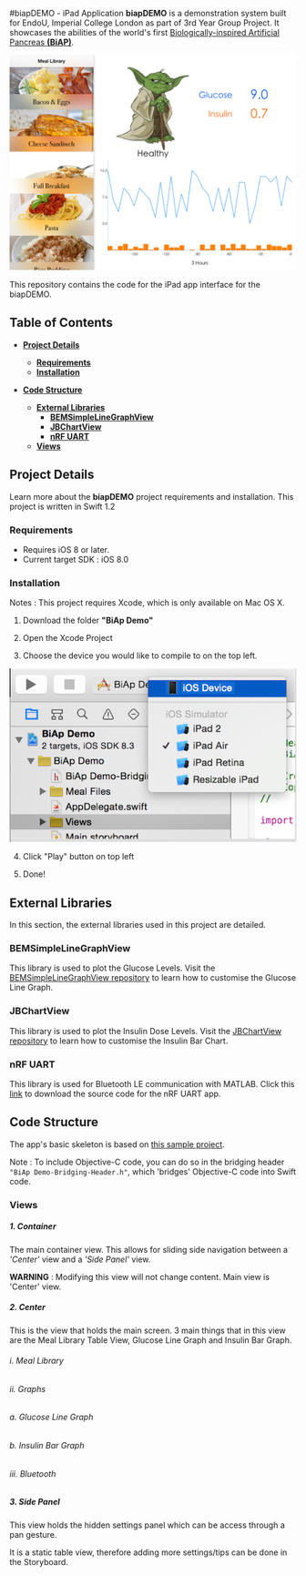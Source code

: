 #biapDEMO - iPad Application
**biapDEMO** is a demonstration system built for EndoU, Imperial College London as part of 3rd Year Group Project. It showcases the abilities of the world's first [Biologically-inspired Artificial Pancreas **(BiAP)**](http://www3.imperial.ac.uk/bioinspiredtechnology/research/bionicpancreas).

![alt text](https://raw.githubusercontent.com/aaronsheah/BiAp-Demo/master/misc/screenshot.png "Screenshot of iPad App")

This repository contains the code for the iPad app interface for the biapDEMO.

## Table of Contents
* [**Project Details**](#project-details)
	* [**Requirements**](#requirements)
	* [**Installation**](#installation)

* [**Code Structure**](#code-structure)

	* [**External Libraries**](#external-libraries)
		* [**BEMSimpleLineGraphView**](#bemsimplelinegraphview)
		* [**JBChartView**](#jbchartview)
		* [**nRF UART**](#nrf-uart)
	* [**Views**](#views)

## Project Details
Learn more about the **biapDEMO** project requirements and installation. This project is written in Swift 1.2

### Requirements
- Requires iOS 8 or later.
- Current target SDK : iOS 8.0

### Installation
Notes : This project requires Xcode, which is only available on Mac OS X.

1. Download the folder **"BiAp Demo"**

2. Open the Xcode Project

3. Choose the device you would like to compile to on the top left.

![alt text](https://raw.githubusercontent.com/aaronsheah/BiAp-Demo/master/misc/device.png "Screenshot of How to Choose Device")


4. Click "Play" button on top left

5. Done!

## External Libraries
In this section, the external libraries used in this project are detailed.

### BEMSimpleLineGraphView
This library is used to plot the Glucose Levels. Visit the [BEMSimpleLineGraphView repository](https://github.com/Boris-Em/BEMSimpleLineGraph) to learn how to customise the Glucose Line Graph.

### JBChartView
This library is used to plot the Insulin Dose Levels. Visit the [JBChartView repository](https://github.com/Jawbone/JBChartView) to learn how to customise the Insulin Bar Chart.

### nRF UART
This library is used for Bluetooth LE communication with MATLAB. Click this [link](https://developer.mbed.org/media/uploads/nemovn/nrf_uart_1.0.1.zip) to download the source code for the nRF UART app.

## Code Structure
The app's basic skeleton is based on [this sample project](http://www.raywenderlich.com/78568/create-slide-out-navigation-panel-swift).

Note : To include Objective-C code, you can do so in the bridging header `"BiAp Demo-Bridging-Header.h"`, which 'bridges' Objective-C code into Swift code.

### Views
##### 1. Container
The main container view. This allows for sliding side navigation between a _'Center'_ view and a _'Side Panel'_ view.

**WARNING** : Modifying this view will not change content. Main view is 'Center' view.

##### 2. Center
This is the view that holds the main screen. 3 main things that in this view are the Meal Library Table View, Glucose Line Graph and Insulin Bar Graph.

###### i. Meal Library
###### ii. Graphs
###### 	a. Glucose Line Graph
###### 	b. Insulin Bar Graph
###### iii. Bluetooth 

##### 3. Side Panel
This view holds the hidden settings panel which can be access through a pan gesture.

It is a static table view, therefore adding more settings/tips can be done in the Storyboard.



